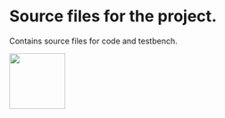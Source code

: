 # Source files for the project.

Contains source files for code and testbench.


<p><img src "https://github.com/aviborn2fly/4_way_set-associative_cache/raw/master/src_m/cad2_screenshot.jpg" length="100" width="100">
